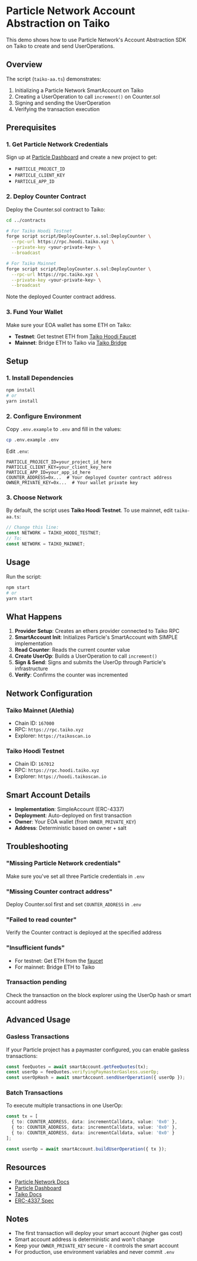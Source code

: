 # Particle Network Account Abstraction on Taiko

This demo shows how to use Particle Network's Account Abstraction SDK on Taiko to create and send UserOperations.

## Overview

The script (`taiko-aa.ts`) demonstrates:
1. Initializing a Particle Network SmartAccount on Taiko
2. Creating a UserOperation to call `increment()` on Counter.sol
3. Signing and sending the UserOperation
4. Verifying the transaction execution

## Prerequisites

### 1. Get Particle Network Credentials

Sign up at [Particle Dashboard](https://dashboard.particle.network) and create a new project to get:
- `PARTICLE_PROJECT_ID`
- `PARTICLE_CLIENT_KEY`
- `PARTICLE_APP_ID`

### 2. Deploy Counter Contract

Deploy the Counter.sol contract to Taiko:

```bash
cd ../contracts

# For Taiko Hoodi Testnet
forge script script/DeployCounter.s.sol:DeployCounter \
  --rpc-url https://rpc.hoodi.taiko.xyz \
  --private-key <your-private-key> \
  --broadcast

# For Taiko Mainnet
forge script script/DeployCounter.s.sol:DeployCounter \
  --rpc-url https://rpc.taiko.xyz \
  --private-key <your-private-key> \
  --broadcast
```

Note the deployed Counter contract address.

### 3. Fund Your Wallet

Make sure your EOA wallet has some ETH on Taiko:
- **Testnet**: Get testnet ETH from [Taiko Hoodi Faucet](https://hoodi.taikoscan.io/faucet)
- **Mainnet**: Bridge ETH to Taiko via [Taiko Bridge](https://bridge.taiko.xyz)

## Setup

### 1. Install Dependencies

```bash
npm install
# or
yarn install
```

### 2. Configure Environment

Copy `.env.example` to `.env` and fill in the values:

```bash
cp .env.example .env
```

Edit `.env`:
```env
PARTICLE_PROJECT_ID=your_project_id_here
PARTICLE_CLIENT_KEY=your_client_key_here
PARTICLE_APP_ID=your_app_id_here
COUNTER_ADDRESS=0x...  # Your deployed Counter contract address
OWNER_PRIVATE_KEY=0x...  # Your wallet private key
```

### 3. Choose Network

By default, the script uses **Taiko Hoodi Testnet**. To use mainnet, edit `taiko-aa.ts`:

```typescript
// Change this line:
const NETWORK = TAIKO_HOODI_TESTNET;
// To:
const NETWORK = TAIKO_MAINNET;
```

## Usage

Run the script:

```bash
npm start
# or
yarn start
```

## What Happens

1. **Provider Setup**: Creates an ethers provider connected to Taiko RPC
2. **SmartAccount Init**: Initializes Particle's SmartAccount with SIMPLE implementation
3. **Read Counter**: Reads the current counter value
4. **Create UserOp**: Builds a UserOperation to call `increment()`
5. **Sign & Send**: Signs and submits the UserOp through Particle's infrastructure
6. **Verify**: Confirms the counter was incremented

## Network Configuration

### Taiko Mainnet (Alethia)
- Chain ID: `167000`
- RPC: `https://rpc.taiko.xyz`
- Explorer: `https://taikoscan.io`

### Taiko Hoodi Testnet
- Chain ID: `167012`
- RPC: `https://rpc.hoodi.taiko.xyz`
- Explorer: `https://hoodi.taikoscan.io`

## Smart Account Details

- **Implementation**: SimpleAccount (ERC-4337)
- **Deployment**: Auto-deployed on first transaction
- **Owner**: Your EOA wallet (from `OWNER_PRIVATE_KEY`)
- **Address**: Deterministic based on owner + salt

## Troubleshooting

### "Missing Particle Network credentials"
Make sure you've set all three Particle credentials in `.env`

### "Missing Counter contract address"
Deploy Counter.sol first and set `COUNTER_ADDRESS` in `.env`

### "Failed to read counter"
Verify the Counter contract is deployed at the specified address

### "Insufficient funds"
- For testnet: Get ETH from the [faucet](https://hoodi.taikoscan.io/faucet)
- For mainnet: Bridge ETH to Taiko

### Transaction pending
Check the transaction on the block explorer using the UserOp hash or smart account address

## Advanced Usage

### Gasless Transactions

If your Particle project has a paymaster configured, you can enable gasless transactions:

```typescript
const feeQuotes = await smartAccount.getFeeQuotes(tx);
const userOp = feeQuotes.verifyingPaymasterGasless.userOp;
const userOpHash = await smartAccount.sendUserOperation({ userOp });
```

### Batch Transactions

To execute multiple transactions in one UserOp:

```typescript
const tx = [
  { to: COUNTER_ADDRESS, data: incrementCalldata, value: '0x0' },
  { to: COUNTER_ADDRESS, data: incrementCalldata, value: '0x0' },
  { to: COUNTER_ADDRESS, data: incrementCalldata, value: '0x0' }
];

const userOp = await smartAccount.buildUserOperation({ tx });
```

## Resources

- [Particle Network Docs](https://developers.particle.network)
- [Particle Dashboard](https://dashboard.particle.network)
- [Taiko Docs](https://docs.taiko.xyz)
- [ERC-4337 Spec](https://eips.ethereum.org/EIPS/eip-4337)

## Notes

- The first transaction will deploy your smart account (higher gas cost)
- Smart account address is deterministic and won't change
- Keep your `OWNER_PRIVATE_KEY` secure - it controls the smart account
- For production, use environment variables and never commit `.env`
